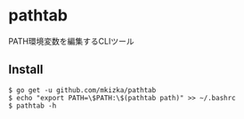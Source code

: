 # pathtab
PATH環境変数を編集するCLIツール  

## Install
```
$ go get -u github.com/mkizka/pathtab
$ echo "export PATH=\$PATH:\$(pathtab path)" >> ~/.bashrc
$ pathtab -h
```
